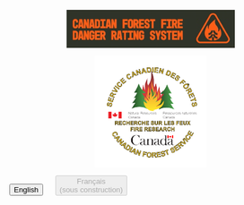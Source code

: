 
<img 
    style="display: block; 
           margin-left: auto;
           margin-right: auto;
           width: 300px;"
    src="./img/CFFDRS.png" 
    alt="CFFDRS logo">
</img>

<img 
    style="display: block; 
           margin-left: auto;
           margin-right: auto;
           width: 200px;"
    src="./img/CFS_fire-research_emblem.png" 
    alt="CFS Fire Research emblem">
</img>

[introductory tutorial]: getting-started.md
[User Guide]: user-guide/README.md

<div class="text-center">
	<button class="btn btn-dark" onclick="location.href='home'">English</button>
	&emsp;
	<button class="btn btn-dark" disabled>Français<br>(sous construction)</button>
</div>

<br>
